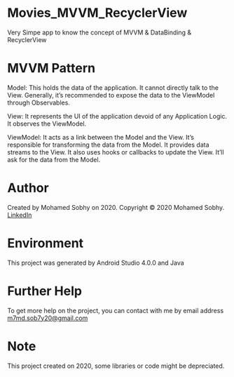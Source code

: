 # Movies_MVVM_RecyclerView
Very Simpe app to know the concept of MVVM &amp; DataBinding &amp; RecyclerView

# MVVM Pattern

Model: This holds the data of the application. It cannot directly talk to the View. Generally, it’s recommended to expose the data to the ViewModel through Observables.

View: It represents the UI of the application devoid of any Application Logic. It observes the ViewModel.

ViewModel: It acts as a link between the Model and the View. It’s responsible for transforming the data from the Model. It provides data streams to the View. It also uses hooks or callbacks to update the View. It’ll ask for the data from the Model.

# Author

Created by Mohamed Sobhy on 2020. Copyright © 2020 Mohamed Sobhy. [LinkedIn](https://www.linkedin.com/in/mohamed-sobhy-040958181/)

# Environment

This project was generated by Android Studio 4.0.0 and Java 

# Further Help

To get more help on the project, you can contact with me by email address m7md.sob7y20@gmail.com

# Note

This project created on 2020, some libraries or code might be depreciated.

